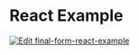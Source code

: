 # React Example

[![Edit final-form-react-example](https://codesandbox.io/static/img/play-codesandbox.svg)](https://codesandbox.io/s/github/final-form/final-form/tree/main/examples/react?fontsize=14)

